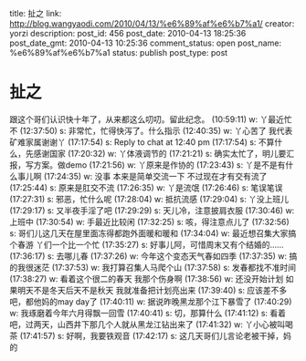 title: 扯之
link: http://blog.wangyaodi.com/2010/04/13/%e6%89%af%e6%b7%a1/
creator: yorzi
description: 
post_id: 456
post_date: 2010-04-13 18:25:36
post_date_gmt: 2010-04-13 10:25:36
comment_status: open
post_name: %e6%89%af%e6%b7%a1
status: publish
post_type: post

# 扯之

跟这个哥们认识快十年了，从来都这么叨叨。留此纪念。 (10:59:11) w: 丫最近忙不 (12:37:50) s: 非常忙，忙得快泻了。什么指示 (12:40:35) w: 丫心苦了 我代表矿难家属谢谢丫 (17:17:54) s: Reply to chat at 12:40 pm (17:17:54) s: 不算什么，先感谢国家 (17:20:32) w: 丫体液调节的 (17:21:21) s: 确实太忙了，明儿要汇报，写方案。做demo (17:21:56) w: 丫原来是作协的 (17:23:43) s: 丫是不是有什么事儿啊 (17:24:35) w: 没事 本来是简单交流一下 不过现在才有交有流了 (17:25:44) s: 原来是肛交不流 (17:26:35) w: 丫是流氓 (17:26:46) s: 笔误笔误 (17:27:31) s: 邪恶，忙什么呢 (17:28:04) w: 抵抗流感 (17:29:04) s: 丫没上班儿 (17:29:17) s: 又半夜手淫了吧 (17:29:29) s: 天儿冷，注意披肩衣服 (17:30:46) w: 上班中 (17:30:54) w: 手最近比较闲 (17:32:25) s: 咳，得注意点儿了 (17:32:56) s: 哥们儿这几天在屋里面冻得都跑外面暖和暖和 (17:34:04) w: 最近想召集大家搞个春游 丫们一个比一个忙 (17:35:27) s: 好事儿阿，可惜周末又有个结婚的…… (17:36:17) s: 去哪儿春 (17:37:26) w: 今年这个变态天气春如四季 (17:37:35) w: 搞的我很迷茫 (17:37:53) w: 我打算召集人马爬个山 (17:37:58) s: 发春都找不准时间 (17:38:27) w: 看着这个很二的春天 我那个伤身啊 (17:38:56) w: 还没开始计划 如果明天不是冬天后天不是秋天 我就准备把计划亮出来 (17:39:40) s: 应该差不多吧，都他妈的may day了 (17:40:11) w: 据说昨晚黑龙那个江下暴雪了 (17:40:29) w: 我琢磨着今年六月得飘一回雪 (17:40:41) s: 切，那算什么 (17:41:12) s: 看着吧，过两天，山西井下那几个人就从黑龙江钻出来了 (17:41:32) w: 丫小心被叫喝茶 (17:41:57) s: 好啊，我要铁观音 (17:42:17) s: 这几天哥们儿言论老被干掉，妈的